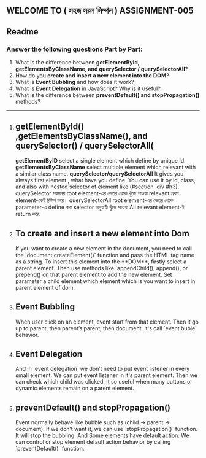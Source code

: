 ## WELCOME TO ( সহজ সরল সিম্পল ) ASSIGNMENT-005

## Readme

### Answer the following questions Part by Part:

1. What is the difference between **getElementById, getElementsByClassName, and querySelector / querySelectorAll**?
2. How do you **create and insert a new element into the DOM**?
3. What is **Event Bubbling** and how does it work?
4. What is **Event Delegation** in JavaScript? Why is it useful?
5. What is the difference between **preventDefault() and stopPropagation()** methods?

---

1.  <h2>getElementById() ,getElementsByClassName(), and querySelector() / querySelectorAll(</h2>

    **getElementByID**
    select a single element which define by unique Id.
    **getElementsByClassName**
    select multiple element which relevant with a similar class name.
    **querySelector/querySelectorAll**
    It gives you always first element , what have you define. You can use it by id, class, and also with nested selector of element like (#section .div #h3). querySelector সবসময় root element-এর ভেতর থেকে খুঁজে পাওয়া relevant প্রথম element-কেই রিটার্ন করে। querySelectorAll root element-এর ভেতর থেকে parameter-এ define করা selector অনুযায়ী খুঁজে পাওয়া All relevant element-ই return করে.

2.  <h2>To create and insert a new element into Dom</h2>
    If you want to create a new element in the document, you need to call the `document.createElement()` function and pass the HTML tag name as a string.
       To insert this element into the **DOM**, firstly select a parent element. Then use methods like `appendChild(), append(), or prepend()`on that parent element to add the new element. Set parameter a child element which element which is you want to insert in parent element of dom.

3.  <h2>Event Bubbling</h2>
    When user click on an element, event start from that element. Then it go up to parent, then parent’s parent, then document. it's call `event buble` behavior.

4.  <h2>Event Delegation</h2>
    And in `event delegation` we don’t need to put event listener in every small element. We can put event listener in it's parent element. Then we can check which child was clicked. It so useful when many buttons or dynamic elements remain on a parent element.

5.  <h2>preventDefault() and stopPropagation()</h2>
    Event normally behave like bubble such as (child → parent → document). If we don’t want it, we can use `stopPropagation()` function. It will stop the bubbling.
       And Some elements have default action. We can control or stop element default action behavior by calling `preventDefault() `function.
